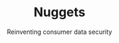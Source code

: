 ---
layout: project
order: 100
case_study: true
title: Nuggets
subtitle: Reinventing consumer data security
industry:
  - Biometrics
  - Data privacy
summary: Biometric tool for login, payment and identity verification, without sharing or storing private data.
link: http://nuggets.life/
background_color: white
icon: icon-project-client-logo-nuggets.svg

delivery:
    - item: 
        - paragraph: Today, consumers share and store personal, payment and password data with 50+ different online services. If any one of these services is breached, they all become vulnerable. With Nuggets, blockchain technology means users never share their data with anyone – not even Nuggets itself.
    - item: 
        - paragraph: 'Nuggets is an agnostic tool, applicable anywhere. It only uses biometric identification, so there are no passwords to remember – or to risk being stolen. And the product doesn’t track users, the way other ‘single sign-in’ services do. In providing this simple, trusted tool for consumers, Nuggets also solves corporates biggest problem: data security and cybercrime. If companies no longer need to store millions of customers’ data, they can’t be hacked.'
---